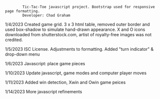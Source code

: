             Tic-Tac-Toe javascript project. Bootstrap used for responsive page formatting.
            Developer: Chad Graham

1/4/2023    Created game grid. 3 x 3 html table, removed outer border and used box-shadow to simulate 
            hand-drawn appearance. X and O icons downloaded from shutterstock.com, artist of royalty-free images was not credited.

1/5/2023    ISC License. Adjustments to formatting. Added "turn indicator" & drop-down menu

1/6/2023    Javascript: place game pieces

1/10/2023   Update javascript, game modes and computer player moves 

1/11/2023   Added win detection, Xwin and Owin game peices

1/14/2023   More javascript refinements